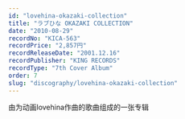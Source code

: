 ```yaml
---
id: "lovehina-okazaki-collection"
title: "ラブひな OKAZAKI COLLECTION"
date: "2010-08-29"
recordNo: "KICA-563"
recordPrice: "2,857円"
recordReleaseDate: "2001.12.16"
recordPublisher: "KING RECORDS"
recordType: "7th Cover Album"
order: 7
slug: "discography/lovehina-okazaki-collection"
---
```


由为动画lovehina作曲的歌曲组成的一张专辑
